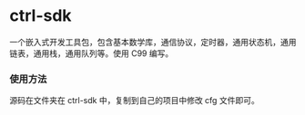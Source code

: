 # ctrl-sdk

一个嵌入式开发工具包，包含基本数学库，通信协议，定时器，通用状态机，通用链表，通用栈，通用队列等。使用 C99 编写。

### 使用方法

源码在文件夹在 ctrl-sdk 中，复制到自己的项目中修改 cfg 文件即可。